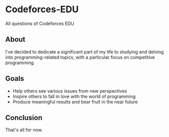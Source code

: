 # Codeforces-EDU

All questions of Codeforces EDU

## About

I've decided to dedicate a significant part of my life to studying and delving into programming-related topics, with a particular focus on competitive programming.

## Goals

- Help others see various issues from new perspectives
- Inspire others to fall in love with the world of programming
- Produce meaningful results and bear fruit in the near future

## Conclusion

That's all for now.

